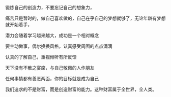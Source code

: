 锻炼自己的创造力，不要忘记自己的想象力，

痛苦只是暂时的，做自己喜欢做的，自己在乎自己的梦想就够了，无论年龄有梦想就开始着手，

潜力会随着学习越来越大，成功是一个相对概念

要主动做事，偶尔换换风格，认真感受周围的点点滴滴

认真的了解自己，重视倾听有所反馈

天下没有不散之宴席，与自己敬佩的人作朋友

任何事情都有善恶两面，你的目标就是成为自己

我们追求的不是财富，而是创造财富的能力。这种财富属于全世界，全人类。